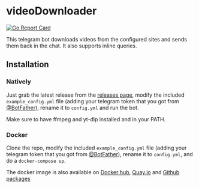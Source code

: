 # videoDownloader

[![Go Report Card](https://goreportcard.com/badge/github.com/TheTipo01/videoDownloader)](https://goreportcard.com/report/github.com/TheTipo01/videoDownloader)

This telegram bot downloads videos from the configured sites and sends them back in the chat.
It also supports inline queries.

## Installation

### Natively
Just grab the latest release from the [releases page](https://github.com/TheTipo01/videoDownloader/releases/), modify
the included `example_config.yml` file (adding your telegram token that you got from [@BotFather](https://t.me/BotFather)), rename it to `config.yml` and run the bot.

Make sure to have ffmpeg and yt-dlp installed and in your PATH.
### Docker
Clone the repo, modify the included `example_config.yml` file (adding your telegram token that you got from [@BotFather](https://t.me/BotFather)), rename it to `config.yml`, and do a `docker-compose up`.


The docker image is also available on [Docker hub](https://hub.docker.com/r/thetipo01/videodownloader), [Quay.io](https://quay.io/repository/thetipo01/videodownloader) and [Github packages](https://github.com/TheTipo01/videoDownloader/pkgs/container/videodownloader)
